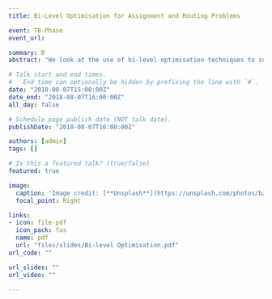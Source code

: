 ```yaml
---
title: Bi-Level Optimisation for Assignment and Routing Problems

event: TB-Phase
event_url:

summary: B
abstract: "We look at the use of bi-level optimisation techniques to solve a number of standard assignment and routing problems."

# Talk start and end times.
#   End time can optionally be hidden by prefixing the line with `#`.
date: "2018-08-07T15:00:00Z"
date_end: "2018-08-07T16:00:00Z"
all_day: false

# Schedule page publish date (NOT talk date).
publishDate: "2018-08-07T16:00:00Z"

authors: [admin]
tags: []

# Is this a featured talk? (true/false)
featured: true

image:
  caption: 'Image credit: [**Unsplash**](https://unsplash.com/photos/bzdhc5b3Bxs)'
  focal_point: Right

links:
- icon: file-pdf
  icon_pack: fas
  name: pdf
  url: "files/slides/Bi-level Optimisation.pdf"
url_code: ""

url_slides: ""
url_video: ""

---
```

